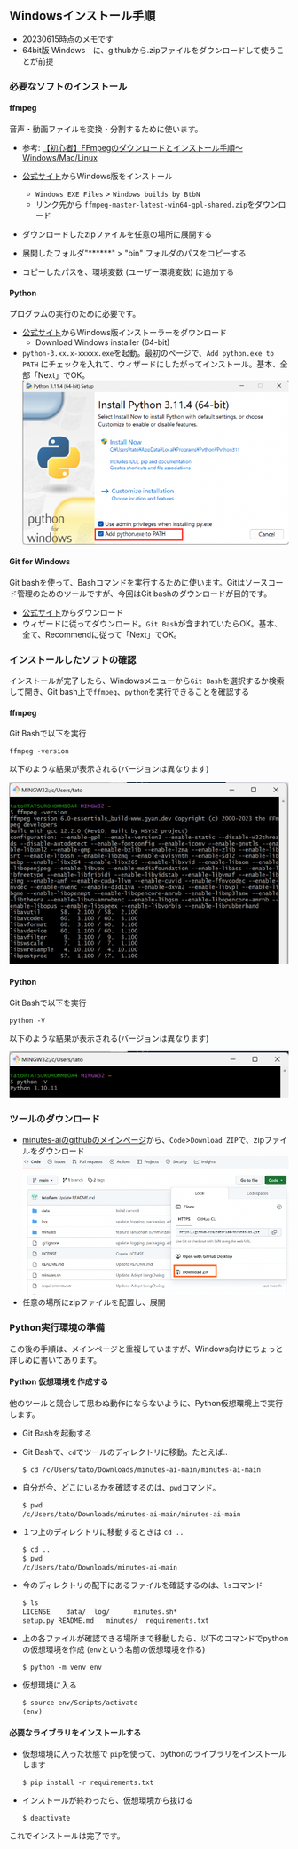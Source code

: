 ## Windowsインストール手順

- 20230615時点のメモです
- 64bit版 Windows　に、githubから.zipファイルをダウンロードして使うことが前提

### 必要なソフトのインストール

#### ffmpeg

音声・動画ファイルを変換・分割するために使います。  

- 参考: [【初心者】FFmpegのダウンロードとインストール手順～Windows/Mac/Linux](https://jp.videoproc.com/edit-convert/how-to-download-and-install-ffmpeg.htm)

- [公式サイト](https://ffmpeg.org/download.html)からWindows版をインストール
  - `Windows EXE Files` > `Windows builds by BtbN`
  - リンク先から `ffmpeg-master-latest-win64-gpl-shared.zip`をダウンロード
- ダウンロードしたzipファイルを任意の場所に展開する
- 展開したフォルダ"******" > "bin" フォルダのパスをコピーする
- コピーしたパスを、環境変数 (ユーザー環境変数) に追加する

#### Python

プログラムの実行のために必要です。

- [公式サイト](https://www.python.org/downloads/windows/)からWindows版インストーラーをダウンロード
  - Download Windows installer (64-bit)
- `python-3.xx.x-xxxxx.exe`を起動。最初のページで、`Add python.exe to PATH` にチェックを入れて、ウィザードにしたがってインストール。基本、全部「Next」でOK。
![python_win_installer](python_win_installer.png)


#### Git for Windows

Git bashを使って、Bashコマンドを実行するために使います。Gitはソースコード管理のためのツールですが、今回はGit bashのダウンロードが目的です。

- [公式サイト](https://gitforwindows.org/)からダウンロード
- ウィザードに従ってダウンロード。`Git Bash`が含まれていたらOK。基本、全て、Recommendに従って「Next」でOK。

### インストールしたソフトの確認

インストールが完了したら、Windowsメニューから`Git Bash`を選択するか検索して開き、Git bash上で`ffmpeg`、`python`を実行できることを確認する

#### ffmpeg

Git Bashで以下を実行

```
ffmpeg -version
```

以下のような結果が表示される(バージョンは異なります)

![ffmpeg-version](./ffmpeg-version.png)


#### Python

Git Bashで以下を実行

```
python -V
```

以下のような結果が表示される(バージョンは異なります)

![python-version](./python-version.png)

### ツールのダウンロード

- [minutes-aiのgithubのメインページ](../)から、`Code`>`Download ZIP`で、zipファイルをダウンロード
![download-zip](download-zip.png)
- 任意の場所にzipファイルを配置し、展開


### Python実行環境の準備

この後の手順は、メインページと重複していますが、Windows向けにちょっと詳しめに書いてあります。

#### Python 仮想環境を作成する

他のツールと競合して思わぬ動作にならないように、Python仮想環境上で実行します。  

- Git Bashを起動する
- Git Bashで、`cd`でツールのディレクトリに移動。たとえば..
  ```
  $ cd /c/Users/tato/Downloads/minutes-ai-main/minutes-ai-main  
  ```





- 自分が今、どこにいるかを確認するのは、`pwd`コマンド。
  ```
  $ pwd
  /c/Users/tato/Downloads/minutes-ai-main/minutes-ai-main
  ```

- １つ上のディレクトリに移動するときは `cd ..`
  ```
  $ cd ..
  $ pwd
  /c/Users/tato/Downloads/minutes-ai-main
  ```


- 今のディレクトリの配下にあるファイルを確認するのは、`ls`コマンド
  ```
  $ ls
  LICENSE    data/  log/      minutes.sh*       
  setup.py README.md   minutes/  requirements.txt
  ```

- 上の各ファイルが確認できる場所まで移動したら、以下のコマンドでpythonの仮想環境を作成 (`env`という名前の仮想環境を作る)
  ```
  $ python -m venv env
  ```

- 仮想環境に入る

  ```
  $ source env/Scripts/activate
  (env)
  ```

#### 必要なライブラリをインストールする

- 仮想環境に入った状態で `pip`を使って、pythonのライブラリをインストールします
  ```
  $ pip install -r requirements.txt
  ```

- インストールが終わったら、仮想環境から抜ける
  ```
  $ deactivate
  ```

これでインストールは完了です。
